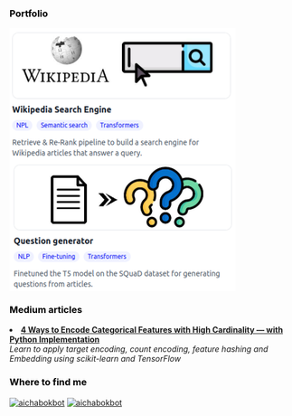 ### <span style="color:black">Portfolio</span>

<a href="https://github.com/aichabokbot/wikipedia-search-engine" target="_blank"><img align="center" src="wikipedia_search_engine_preview.png" alt="aichabokbot" width="400" /></a> <a href="https://github.com/aichabokbot/question-generation" target="_blank"><img align="center" src="question_generator_preview.png" alt="aichabokbot" width="400" /></a>


### <span style="color:black">Medium articles</span>
<li><a href="https://towardsdatascience.com/4-ways-to-encode-categorical-features-with-high-cardinality-1bc6d8fd7b13" target="_blank"><b>4 Ways to Encode Categorical Features with High Cardinality — with Python Implementation</b></a><br/><i>Learn to apply target encoding, count encoding, feature hashing and Embedding using scikit-learn and TensorFlow</i></li>

### <span style="color:black">Where to find me</span>
<a href="https://linkedin.com/in/aichabokbot" target="_blank"><img align="center" src="https://raw.githubusercontent.com/rahuldkjain/github-profile-readme-generator/master/src/images/icons/Social/linked-in-alt.svg" alt="aichabokbot" height="30" width="40" /></a> <a href="https://medium.com/@aichabokbot" target="_blank"><img align="center" src="https://cdn-icons-png.flaticon.com/512/5968/5968906.png" alt="aichabokbot" height="30" width="30" /></a>
